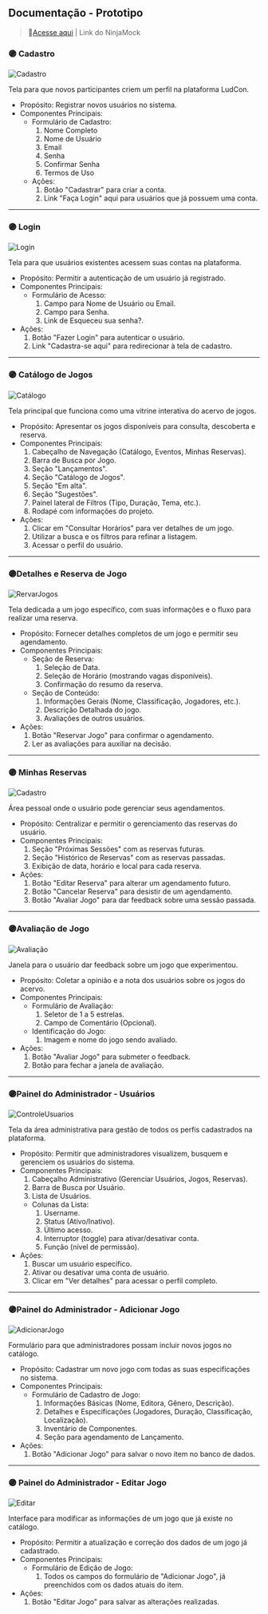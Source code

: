 ## Documentação - Prototipo

> 🔗[Acesse aqui](https://ninjamock.com/s/2Z1D7Lx) | Link do NinjaMock

### 🟣 Cadastro

![Cadastro](../Prototipo/Cadastro.png)

Tela para que novos participantes criem um perfil na plataforma LudCon.

- Propósito: Registrar novos usuários no sistema.
- Componentes Principais:
  - Formulário de Cadastro:
    1. Nome Completo
    2. Nome de Usuário
    3. Email
    4. Senha
    5. Confirmar Senha
    6. Termos de Uso
  - Ações:
    1. Botão "Cadastrar" para criar a conta.
    2. Link "Faça Login" aqui para usuários que já possuem uma conta.

-----

### 🟣 Login

![Login](../Prototipo/Login.png)

Tela para que usuários existentes acessem suas contas na plataforma.

  - Propósito: Permitir a autenticação de um usuário já registrado.
  - Componentes Principais:
      - Formulário de Acesso:
        1.  Campo para Nome de Usuário ou Email.
        2.  Campo para Senha.
        3.  Link de Esqueceu sua senha?.
  - Ações:
    1.  Botão "Fazer Login" para autenticar o usuário.
    2.  Link "Cadastra-se aqui" para redirecionar à tela de cadastro.

-----

### 🟣 Catálogo de Jogos

![Catálogo](../Prototipo/CatálogoJogos.png)

Tela principal que funciona como uma vitrine interativa do acervo de jogos.

  - Propósito: Apresentar os jogos disponíveis para consulta, descoberta e reserva.
  - Componentes Principais:
    1.  Cabeçalho de Navegação (Catálogo, Eventos, Minhas Reservas).
    2.  Barra de Busca por Jogo.
    3.  Seção "Lançamentos".
    4.  Seção "Catálogo de Jogos".
    5.  Seção "Em alta".
    6.  Seção "Sugestões".
    7.  Painel lateral de Filtros (Tipo, Duração, Tema, etc.).
    8.  Rodapé com informações do projeto.
  - Ações:
    1.  Clicar em "Consultar Horários" para ver detalhes de um jogo.
    2.  Utilizar a busca e os filtros para refinar a listagem.
    3.  Acessar o perfil do usuário.

-----

### 🟣Detalhes e Reserva de Jogo

![RervarJogos](../Prototipo/ReservarJogo.png)

Tela dedicada a um jogo específico, com suas informações e o fluxo para realizar uma reserva.

  - Propósito: Fornecer detalhes completos de um jogo e permitir seu agendamento.
  - Componentes Principais:
      - Seção de Reserva:
        1.  Seleção de Data.
        2.  Seleção de Horário (mostrando vagas disponíveis).
        3.  Confirmação do resumo da reserva.
      - Seção de Conteúdo:
        1.  Informações Gerais (Nome, Classificação, Jogadores, etc.).
        2.  Descrição Detalhada do jogo.
        3.  Avaliações de outros usuários.
  - Ações:
    1.  Botão "Reservar Jogo" para confirmar o agendamento.
    2.  Ler as avaliações para auxiliar na decisão.

-----

### 🟣 Minhas Reservas

![Cadastro](../Prototipo/MinhasReservas.png)

Área pessoal onde o usuário pode gerenciar seus agendamentos.

  - Propósito: Centralizar e permitir o gerenciamento das reservas do usuário.
  - Componentes Principais:
    1.  Seção "Próximas Sessões" com as reservas futuras.
    2.  Seção "Histórico de Reservas" com as reservas passadas.
    3.  Exibição de data, horário e local para cada reserva.
  - Ações:
    1.  Botão "Editar Reserva" para alterar um agendamento futuro.
    2.  Botão "Cancelar Reserva" para desistir de um agendamento.
    3.  Botão "Avaliar Jogo" para dar feedback sobre uma sessão passada.

-----

### 🟣Avaliação de Jogo

![Avaliação](../Prototipo/AvaliaçãoJogo.png)

Janela para o usuário dar feedback sobre um jogo que experimentou.

  - Propósito: Coletar a opinião e a nota dos usuários sobre os jogos do acervo.
  - Componentes Principais:
      - Formulário de Avaliação:
        1.  Seletor de 1 a 5 estrelas.
        2.  Campo de Comentário (Opcional).
      - Identificação do Jogo:
        1.  Imagem e nome do jogo sendo avaliado.
  - Ações:
    1.  Botão "Avaliar Jogo" para submeter o feedback.
    2.  Botão para fechar a janela de avaliação.

-----

### 🟣Painel do Administrador - Usuários

![ControleUsuarios](../Prototipo/ControleUsuarios.png)

Tela da área administrativa para gestão de todos os perfis cadastrados na plataforma.

  - Propósito: Permitir que administradores visualizem, busquem e gerenciem os usuários do sistema.
  - Componentes Principais:
    1.  Cabeçalho Administrativo (Gerenciar Usuários, Jogos, Reservas).
    2.  Barra de Busca por Usuário.
    3.  Lista de Usuários.
      - Colunas da Lista:
        1.  Username.
        2.  Status (Ativo/Inativo).
        3.  Último acesso.
        4.  Interruptor (toggle) para ativar/desativar conta.
        5.  Função (nível de permissão).
  - Ações:
    1.  Buscar um usuário específico.
    2.  Ativar ou desativar uma conta de usuário.
    3.  Clicar em "Ver detalhes" para acessar o perfil completo.

-----

### 🟣Painel do Administrador - Adicionar Jogo

![AdicionarJogo](../Prototipo/AdicionarJogo.png)

Formulário para que administradores possam incluir novos jogos no catálogo.

  - Propósito: Cadastrar um novo jogo com todas as suas especificações no sistema.
  - Componentes Principais:
      - Formulário de Cadastro de Jogo:
        1.  Informações Básicas (Nome, Editora, Gênero, Descrição).
        2.  Detalhes e Especificações (Jogadores, Duração, Classificação, Localização).
        3.  Inventário de Componentes.
        4.  Seção para agendamento de Lançamento.
  - Ações:
    1.  Botão "Adicionar Jogo" para salvar o novo item no banco de dados.

-----

### 🟣 Painel do Administrador - Editar Jogo

![Editar](../Prototipo/EditarJogo.png)

Interface para modificar as informações de um jogo que já existe no catálogo.

  - Propósito: Permitir a atualização e correção dos dados de um jogo já cadastrado.
  - Componentes Principais:
      - Formulário de Edição de Jogo:
        1.  Todos os campos do formulário de "Adicionar Jogo", já preenchidos com os dados atuais do item.
  - Ações:
    1.  Botão "Editar Jogo" para salvar as alterações realizadas.
